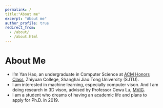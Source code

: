 ```yaml
---
permalink: /
title:"About me"
excerpt: "About me"
author_profile: true
redirect_from: 
  - /about/
  - /about.html
---
```


# About Me
- I’m Yan Hao, an undergraduate in Computer Science at [ACM Honors Class](https://acm.sjtu.edu.cn/home), Zhiyuan College, Shanghai Jiao Tong University (SJTU).
- I am interested in machine learning, especially computer vison. And I am doing research in 3D vison, advised by Professor Cewu Lu, [MVIG](https://www.mvig.org).
- I am a student who dreams of having an academic life and plans to apply for Ph.D. in 2019.

